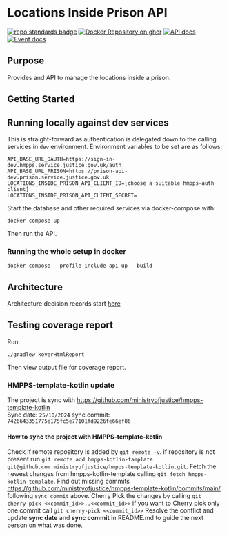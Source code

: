 # Locations Inside Prison API
[![repo standards badge](https://img.shields.io/badge/endpoint.svg?&style=flat&logo=github&url=https%3A%2F%2Foperations-engineering-reports.cloud-platform.service.justice.gov.uk%2Fapi%2Fv1%2Fcompliant_public_repositories%2Fhmpps-locations-inside-prison-api)](https://operations-engineering-reports.cloud-platform.service.justice.gov.uk/public-report/hmpps-locations-inside-prison-api "Link to report")
[![Docker Repository on ghcr](https://img.shields.io/badge/ghcr.io-repository-2496ED.svg?logo=docker)](https://ghcr.io/ministryofjustice/hmpps-locations-inside-prison-api)
[![API docs](https://img.shields.io/badge/API_docs_-view-85EA2D.svg?logo=swagger)](https://locations-inside-prison-api-dev.hmpps.service.justice.gov.uk/swagger-ui/index.html)
[![Event docs](https://img.shields.io/badge/Event_docs-view-85EA2D.svg)](https://studio.asyncapi.com/?url=https://raw.githubusercontent.com/ministryofjustice/hmpps-locations-inside-prison-api/main/async-api.yml)


## Purpose
Provides and API to manage the locations inside a prison.

## Getting Started

## Running locally against dev services

This is straight-forward as authentication is delegated down to the calling services in `dev` environment.
Environment variables to be set are as follows:

```
API_BASE_URL_OAUTH=https://sign-in-dev.hmpps.service.justice.gov.uk/auth
API_BASE_URL_PRISON=https://prison-api-dev.prison.service.justice.gov.uk
LOCATIONS_INSIDE_PRISON_API_CLIENT_ID=[choose a suitable hmpps-auth client]
LOCATIONS_INSIDE_PRISON_API_CLIENT_SECRET=
```

Start the database and other required services via docker-compose with:

```shell
docker compose up
```

Then run the API.

### Running the whole setup in docker

```shell
docker compose --profile include-api up --build
```

## Architecture

Architecture decision records start [here](docs/0001-use-adr.md)

## Testing coverage report

Run:

```
./gradlew koverHtmlReport
```

Then view output file for coverage report.

### HMPPS-template-kotlin update 
The project is sync with https://github.com/ministryofjustice/hmpps-template-kotlin  
Sync date: `25/10/2024` sync commit: `7426643351775e175fc5e77101fd9226fe66ef86`

#### How to sync the project with HMPPS-template-kotlin
Check if remote repository is added by `git remote -v`.
if repository is not present run `git remote add hmpps-kotlin-tamplate git@github.com:ministryofjustice/hmpps-template-kotlin.git`.
Fetch the newest changes from hmpps-kotlin-template calling `git fetch hmpps-kotlin-template`.
Find out missing commits https://github.com/ministryofjustice/hmpps-template-kotlin/commits/main/ following `sync commit` above. 
Cherry Pick the changes by calling `git cherry-pick <<commit_id>>..<<commit_id>>` if you want to Cherry pick only one commit call `git cherry-pick <<commit_id>>`
Resolve the conflict and update **sync date** and **sync commit** in README.md to guide the next person on what was done.  